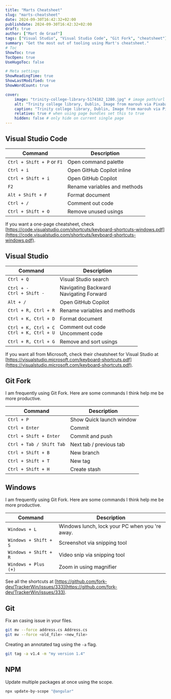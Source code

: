 ```yaml
---
title: "Marts Cheatsheet"
slug: "marts-cheatsheet"
date: 2024-09-30T16:42:32+02:00
publishdate: 2024-09-30T16:42:32+02:00
draft: true
author: ["Mart de Graaf"]
tags: ["Visual Studio", "Visual Studio Code", "Git Fork", "cheatsheet"]
summary: "Get the most out of tooling using Mart's cheatsheet."
# Toc
ShowToc: true
TocOpen: true
UseHugoToc: false

# Meta settings
ShowReadingTime: true
ShowLastModified: true
ShowWordCount: true

cover:
    image: "trinity-college-library-5174182_1280.jpg" # image path/url
    alt: "Trinity college library, Dublin, Image from marouh via Pixabay" # alt text
    caption: "Trinity college library, Dublin, Image from marouh via Pixabay" # display caption under cover
    relative: true # when using page bundles set this to true
    hidden: false # only hide on current single page
---
```



## Visual Studio Code

| Command | Description |
| --- | --- |
| `Ctrl + Shift + P` or `F1` | Open command palette |
| `Ctrl + i` | Open GitHub Copilot inline |
| `Ctrl + Shift + i` | Open GitHub Copilot |
| `F2` | Rename variables and methods |
| `Alt + Shift + F` | Format document |
| `Ctrl + /` | Comment out code |
| `Ctrl + Shift + O` | Remove unused usings |

If you want a one-page cheatsheet, check [https://code.visualstudio.com/shortcuts/keyboard-shortcuts-windows.pdf](https://code.visualstudio.com/shortcuts/keyboard-shortcuts-windows.pdf).

## Visual Studio

| Command | Description |
| --- | --- |
| `Ctrl + Q` | Visual Studio search |
| `Ctrl + -` <br> `Ctrl + Shift -` | Navigating Backward <br> Navigating Forward |
| `Alt + /` | Open GitHub Copilot |
| `Ctrl + R, Ctrl + R` | Rename variables and methods |
| `Ctrl + K, Ctrl + D` | Format document |
| `Ctrl + K, Ctrl + C` <br> `Ctrl + K, Ctrl + U` | Comment out code <br> Uncomment code |
| `Ctrl + R, Ctrl + G` | Remove and sort usings |

If you want all from Microsoft, check their cheatsheet for Visual Studio at [https://visualstudio.microsoft.com/keyboard-shortcuts.pdf](https://visualstudio.microsoft.com/keyboard-shortcuts.pdf).

## Git Fork

I am frequently using Git Fork. Here are some commands I think help me be more productive.

| Command | Description |
| --- | --- |
| `Ctrl + P` | Show Quick launch window |
| `Ctrl + Enter` | Commit |
| `Ctrl + Shift + Enter` | Commit and push |
| `Ctrl + Tab / Shift Tab` | Next tab / previous tab |
| `Ctrl + Shift + B` | New branch |
| `Ctrl + Shift + T`  | New tag |
| `Ctrl + Shift + H`  | Create stash |

## Windows

I am frequently using Git Fork. Here are some commands I think help me be more productive.

| Command | Description |
| --- | --- |
| `Windows + L` | Windows lunch, lock your PC when you 're away. |
| `Windows + Shift + S` | Screenshot via snipping tool |
| `Windows + Shift + R` | Video snip via snipping tool |
| `Windows + Plus (+)` | Zoom in using magnifier |

See all the shortcuts at [https://github.com/fork-dev/TrackerWin/issues/333](https://github.com/fork-dev/TrackerWin/issues/333).

## Git

Fix an casing issue in your files.
```bash 
git mv --force address.cs Address.cs
git mv --force <old_file> <new_file>
```

Creating an annotated tag using the `-a` flag.
```bash
git tag -a v1.4 -m "my version 1.4"
```

## NPM

Update multiple packages at once using the scope.

```bash
npx update-by-scope "@angular"
```

